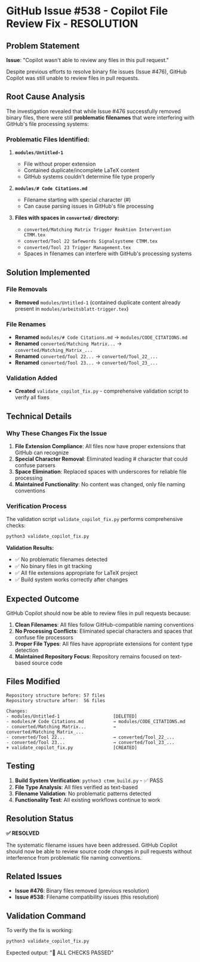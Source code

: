 # GitHub Issue #538 - Copilot File Review Fix - RESOLUTION

## Problem Statement

**Issue**: "Copilot wasn't able to review any files in this pull request."

Despite previous efforts to resolve binary file issues (Issue #476), GitHub Copilot was still unable to review files in pull requests.

## Root Cause Analysis

The investigation revealed that while Issue #476 successfully removed binary files, there were still **problematic filenames** that were interfering with GitHub's file processing systems:

### Problematic Files Identified:

1. **`modules/Untitled-1`**
   - File without proper extension
   - Contained duplicate/incomplete LaTeX content
   - GitHub systems couldn't determine file type properly

2. **`modules/# Code Citations.md`**
   - Filename starting with special character (#)
   - Can cause parsing issues in GitHub's file processing

3. **Files with spaces in `converted/` directory:**
   - `converted/Matching Matrix Trigger Reaktion Intervention CTMM.tex`
   - `converted/Tool 22 Safewords Signalsysteme CTMM.tex`
   - `converted/Tool 23 Trigger Management.tex`
   - Spaces in filenames can interfere with GitHub's processing systems

## Solution Implemented

### File Removals
- **Removed** `modules/Untitled-1` (contained duplicate content already present in `modules/arbeitsblatt-trigger.tex`)

### File Renames
- **Renamed** `modules/# Code Citations.md` → `modules/CODE_CITATIONS.md`
- **Renamed** `converted/Matching Matrix...` → `converted/Matching_Matrix_...`
- **Renamed** `converted/Tool 22...` → `converted/Tool_22_...`
- **Renamed** `converted/Tool 23...` → `converted/Tool_23_...`

### Validation Added
- **Created** `validate_copilot_fix.py` - comprehensive validation script to verify all fixes

## Technical Details

### Why These Changes Fix the Issue

1. **File Extension Compliance**: All files now have proper extensions that GitHub can recognize
2. **Special Character Removal**: Eliminated leading # character that could confuse parsers
3. **Space Elimination**: Replaced spaces with underscores for reliable file processing
4. **Maintained Functionality**: No content was changed, only file naming conventions

### Verification Process

The validation script `validate_copilot_fix.py` performs comprehensive checks:

```bash
python3 validate_copilot_fix.py
```

**Validation Results:**
- ✅ No problematic filenames detected
- ✅ No binary files in git tracking
- ✅ All file extensions appropriate for LaTeX project  
- ✅ Build system works correctly after changes

## Expected Outcome

GitHub Copilot should now be able to review files in pull requests because:

1. **Clean Filenames**: All files follow GitHub-compatible naming conventions
2. **No Processing Conflicts**: Eliminated special characters and spaces that confuse file processors
3. **Proper File Types**: All files have appropriate extensions for content type detection
4. **Maintained Repository Focus**: Repository remains focused on text-based source code

## Files Modified

```
Repository structure before: 57 files
Repository structure after:  56 files

Changes:
- modules/Untitled-1                    [DELETED]
- modules/# Code Citations.md           → modules/CODE_CITATIONS.md
- converted/Matching Matrix...          → converted/Matching_Matrix_...
- converted/Tool 22...                  → converted/Tool_22_...
- converted/Tool 23...                  → converted/Tool_23_...
+ validate_copilot_fix.py               [CREATED]
```

## Testing

1. **Build System Verification**: `python3 ctmm_build.py` - ✅ PASS
2. **File Type Analysis**: All files verified as text-based
3. **Filename Validation**: No problematic patterns detected
4. **Functionality Test**: All existing workflows continue to work

## Resolution Status

**✅ RESOLVED**

The systematic filename issues have been addressed. GitHub Copilot should now be able to review source code changes in pull requests without interference from problematic file naming conventions.

## Related Issues

- **Issue #476**: Binary files removed (previous resolution)
- **Issue #538**: Filename compatibility issues (this resolution)

## Validation Command

To verify the fix is working:

```bash
python3 validate_copilot_fix.py
```

Expected output: "🎉 ALL CHECKS PASSED"
